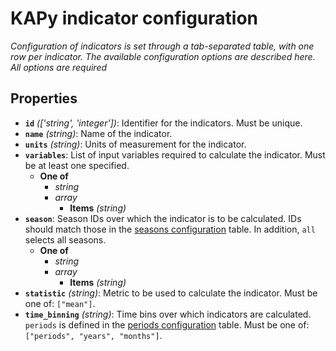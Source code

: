 # KAPy indicator configuration

*Configuration of indicators is set through a tab-separated table, with one row per indicator. The available configuration options are described here. All options are required*

## Properties

- **`id`** *(['string', 'integer'])*: Identifier for the indicators. Must be unique.
- **`name`** *(string)*: Name of the indicator.
- **`units`** *(string)*: Units of measurement for the indicator.
- **`variables`**: List of input variables required to calculate the indicator. Must be at least one specified.
  - **One of**
    - *string*
    - *array*
      - **Items** *(string)*
- **`season`**: Season IDs over which the indicator is to be calculated. IDs should match those in the [seasons configuration](seasons.md) table. In addition, `all` selects all seasons.
  - **One of**
    - *string*
    - *array*
      - **Items** *(string)*
- **`statistic`** *(string)*: Metric to be used to calculate the indicator. Must be one of: `["mean"]`.
- **`time_binning`** *(string)*: Time bins over which indicators are calculated. `periods` is defined in the [periods configuration](periods.md) table. Must be one of: `["periods", "years", "months"]`.
